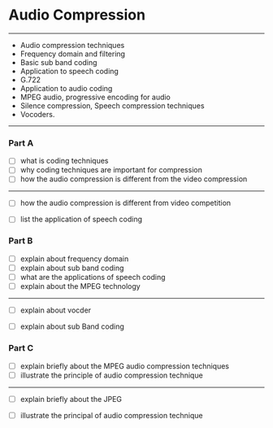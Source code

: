 # Audio Compression
---
- Audio compression techniques
- Frequency domain and filtering
- Basic sub band coding
- Application to speech coding
- G.722
- Application to audio coding
- MPEG audio, progressive encoding for audio
- Silence compression, Speech compression techniques
- Vocoders.
---
### Part A
- [ ] what is coding techniques
- [ ] why coding techniques are important for compression
- [ ] how the audio compression is different from the video compression
---
- [ ] how the audio compression is different from video competition 
- [ ] list the application of speech coding


### Part B
- [ ] explain about frequency domain
- [ ] explain about sub band coding
- [ ] what are the applications of speech coding
- [ ] explain about the MPEG technology
---
- [ ] explain about vocder
- [ ] explain about sub Band coding


### Part C
- [ ] explain briefly about the MPEG audio compression techniques
- [ ] illustrate the principle of audio compression technique
---
- [ ] explain briefly about the JPEG
- [ ] illustrate the principal of audio compression technique

